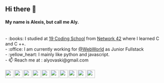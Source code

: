 <!-- 
  <h2 align="center">Hi there 👋</h2>
  <h4 align="center">My name is Alexis, but call me Aly.</h4><br /> -->
  <link rel="stylesheet" href="https://cdn.jsdelivr.net/gh/devicons/devicon@v2.14.0/devicon.min.css"> 
  
  <h2 >Hi there 👋</h2>
  <h4 >My name is Alexis, but call me Aly.</h4><br />
  - :books: I studied at <a href="https://www.s19.be/">19 Coding School</a> from <a href="https://42.fr/">Network 42</a> where I learned C and C ++.<br />
  - :office: I am currently working for <a href="https://webworld.be/">@WebWorld</a> as Junior Fullstack<br />
  - :yellow_heart: I mainly like python and javascript.<br />
  - 📫 Reach me at : alyovaski@gmail.com<br />
<br />

<div>
  <img width="26px" align="left" src="https://cdn.jsdelivr.net/gh/devicons/devicon/icons/python/python-original.svg" />
  <img width="26px" align="left" src="https://cdn.jsdelivr.net/gh/devicons/devicon/icons/linux/linux-original.svg" />
  <img width="26px" align="left" src="https://www.whoz.com/static/febcb554-unnamed-4.png" />
  <img width="26px" align="left" src="https://cdn.jsdelivr.net/gh/devicons/devicon/icons/cplusplus/cplusplus-original.svg" />
  <img width="26px" align="left" src="https://cdn.jsdelivr.net/gh/devicons/devicon/icons/c/c-original.svg" />
  <img width="26px" align="left" src="https://cdn.jsdelivr.net/gh/devicons/devicon/icons/vscode/vscode-original.svg" />
  <img width="26px" align="left" src="https://cdn.jsdelivr.net/gh/devicons/devicon/icons/javascript/javascript-original.svg" />
  <img width="26px" align="left" src="https://cdn.jsdelivr.net/gh/devicons/devicon/icons/react/react-original.svg" />
  <img width="26px" align="left" src="https://cdn.jsdelivr.net/gh/devicons/devicon/icons/css3/css3-original.svg" />
  <img width="26px" align="left" src="https://cdn.jsdelivr.net/gh/devicons/devicon/icons/html5/html5-original.svg" />
</div>
